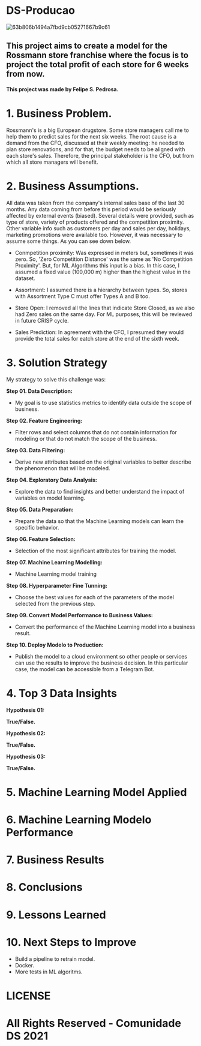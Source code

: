 # DS-Producao

![63b806b1494a7fbd9cb05271667b9c61](https://user-images.githubusercontent.com/55566708/173489469-0c468c00-291f-4bf5-8af2-a8676f0bd3a4.png)

## This project aims to create a model for the Rossmann store franchise where the focus is to project the total profit of each store for 6 weeks from now.


#### This project was made by Felipe S. Pedrosa.

# 1. Business Problem.
Rossmann's is a big European drugstore. Some store managers call me to help them to predict sales for the next six weeks.
The root cause is a demand from the CFO, discussed at their weekly meeting: he needed to plan store renovations, and for that, the budget needs to be aligned with each store's sales.
Therefore, the principal stakeholder is the CFO, but from which all store managers will benefit.

# 2. Business Assumptions.

All data was taken from the company's internal sales base of the last 30 months. Any data coming from before this period would be seriously affected by external events (biased).
Several details were provided, such as type of store, variety of products offered and the competition proximity. Other variable info such as customers per day and sales per day, holidays, marketing promotions were available too.
However, it was necessary to assume some things. As you can see down below.


- Conmpetition proximity: Was expressed in meters but, sometimes it was zero. So, 'Zero Competition Distance' was the same as 'No Competition Proximity'. But, for ML Algorithms this input is a bias. In this case, I assumed a fixed value (100,000 m) higher than the highest value in the dataset.

- Assortment: I assumed there is a hierarchy between types. So, stores with Assortment Type C must offer Types A and B too.

- Store Open: I removed all the lines that indicate Store Closed, as we also had Zero sales on the same day. For ML purposes, this will be reviewed in future CRISP cycle.

- Sales Prediction: In agreement with the CFO, I presumed they would provide the total sales for eatch store at the end of the sixth week.

# 3. Solution Strategy

My strategy to solve this challenge was:

**Step 01. Data Description:**
- My goal is to use statistics metrics to identify data outside the scope of business.

**Step 02. Feature Engineering:**
- Filter rows and select columns that do not contain information for modeling or that do not match the scope of the business.

**Step 03. Data Filtering:**
- Derive new attributes based on the original variables to better describe the phenomenon that will be modeled.

**Step 04. Exploratory Data Analysis:**
- Explore the data to find insights and better understand the impact of variables on model learning.

**Step 05. Data Preparation:**
- Prepare the data so that the Machine Learning models can learn the specific behavior.

**Step 06. Feature Selection:**
- Selection of the most significant attributes for training the model.

**Step 07. Machine Learning Modelling:**
- Machine Learning model training

**Step 08. Hyperparameter Fine Tunning:**
- Choose the best values for each of the parameters of the model selected from the previous step.

**Step 09. Convert Model Performance to Business Values:**
- Convert the performance of the Machine Learning model into a business result.

**Step 10. Deploy Modelo to Production:**
- Publish the model to a cloud environment so other people or services can use the results to improve the business decision. In this particular case, the model can be accessible from a Telegram Bot.

# 4. Top 3 Data Insights

**Hypothesis 01:**

**True/False.**

**Hypothesis 02:**

**True/False.**

**Hypothesis 03:**

**True/False.**

# 5. Machine Learning Model Applied

# 6. Machine Learning Modelo Performance

# 7. Business Results

# 8. Conclusions

# 9. Lessons Learned

# 10. Next Steps to Improve
- Build a pipeline to retrain model.
- Docker.
- More tests in ML algoritms.

# LICENSE

# All Rights Reserved - Comunidade DS 2021
